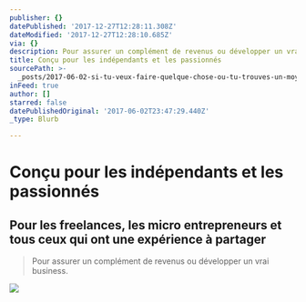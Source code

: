 ```yaml
---
publisher: {}
datePublished: '2017-12-27T12:28:11.308Z'
dateModified: '2017-12-27T12:28:10.685Z'
via: {}
description: Pour assurer un complément de revenus ou développer un vrai business.
title: Conçu pour les indépendants et les passionnés
sourcePath: >-
  _posts/2017-06-02-si-tu-veux-faire-quelque-chose-ou-tu-trouves-un-moyen-ou-tu.md
inFeed: true
author: []
starred: false
datePublishedOriginal: '2017-06-02T23:47:29.440Z'
_type: Blurb

---
```

# Conçu pour les indépendants et les passionnés

## Pour les freelances, les micro entrepreneurs et tous ceux qui ont une expérience à partager

> Pour assurer un complément de revenus ou développer un vrai business.

![](https://imgflo.herokuapp.com/graph/2b2431f8e7ba7b0/157ce1b08d40ca2ba1f7304e84df383f/croprotate.png?cropheight=337&cropwidth=297&degrees=0&input=https%3A%2F%2Fthe-grid-user-content.s3-us-west-2.amazonaws.com%2F94e16f4b-fad1-4fec-ad88-78fb300edd23.png&x=85&y=0)
